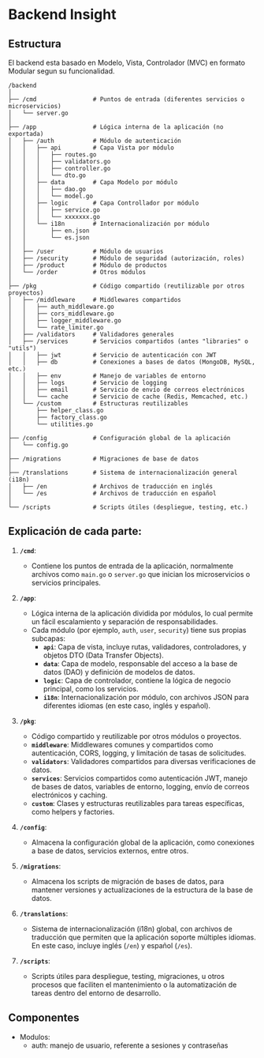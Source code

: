 # Backend Insight

## Estructura
El backend esta basado en Modelo, Vista, Controlador (MVC) en formato Modular segun su funcionalidad.

```
/backend
│
├── /cmd                # Puntos de entrada (diferentes servicios o microservicios)
│   └── server.go
│
├── /app                # Lógica interna de la aplicación (no exportada)
│   ├── /auth           # Módulo de autenticación
│   │   ├── api         # Capa Vista por módulo
│   │   │   ├── routes.go
│   │   │   ├── validators.go
│   │   │   ├── controller.go
│   │   │   └── dto.go
│   │   ├── data        # Capa Modelo por módulo
│   │   │   ├── dao.go
│   │   │   └── model.go
│   │   ├── logic       # Capa Controllador por módulo
│   │   │   ├── service.go
│   │   │   └── xxxxxxx.go
│   │   └── i18n        # Internacionalización por módulo
│   │       ├── en.json
│   │       └── es.json
│   │
│   ├── /user           # Módulo de usuarios
│   ├── /security       # Módulo de seguridad (autorización, roles)
│   ├── /product        # Módulo de productos
│   └── /order          # Otros módulos
│
├── /pkg                # Código compartido (reutilizable por otros proyectos)
│   ├── /middleware     # Middlewares compartidos
│   │   ├── auth_middleware.go
│   │   ├── cors_middleware.go
│   │   ├── logger_middleware.go
│   │   └── rate_limiter.go
│   ├── /validators     # Validadores generales
│   ├── /services       # Servicios compartidos (antes "libraries" o "utils")
│   │   ├── jwt         # Servicio de autenticación con JWT
│   │   ├── db          # Conexiones a bases de datos (MongoDB, MySQL, etc.)
│   │   ├── env         # Manejo de variables de entorno
│   │   ├── logs        # Servicio de logging
│   │   ├── email       # Servicio de envío de correos electrónicos
│   │   └── cache       # Servicio de cache (Redis, Memcached, etc.)
│   └── /custom         # Estructuras reutilizables
│       ├── helper_class.go
│       ├── factory_class.go
│       └── utilities.go
│
├── /config             # Configuración global de la aplicación
│   └── config.go
│
├── /migrations         # Migraciones de base de datos
│
├── /translations       # Sistema de internacionalización general (i18n)
│   ├── /en             # Archivos de traducción en inglés
│   └── /es             # Archivos de traducción en español
│
└── /scripts            # Scripts útiles (despliegue, testing, etc.)
```

## Explicación de cada parte:

1. **`/cmd`**:
   - Contiene los puntos de entrada de la aplicación, normalmente archivos como `main.go` o `server.go` que inician los microservicios o servicios principales.
   
2. **`/app`**:
   - Lógica interna de la aplicación dividida por módulos, lo cual permite un fácil escalamiento y separación de responsabilidades.
   - Cada módulo (por ejemplo, `auth`, `user`, `security`) tiene sus propias subcapas:
     - **`api`**: Capa de vista, incluye rutas, validadores, controladores, y objetos DTO (Data Transfer Objects).
     - **`data`**: Capa de modelo, responsable del acceso a la base de datos (DAO) y definición de modelos de datos.
     - **`logic`**: Capa de controlador, contiene la lógica de negocio principal, como los servicios.
     - **`i18n`**: Internacionalización por módulo, con archivos JSON para diferentes idiomas (en este caso, inglés y español).

3. **`/pkg`**:
   - Código compartido y reutilizable por otros módulos o proyectos.
   - **`middleware`**: Middlewares comunes y compartidos como autenticación, CORS, logging, y limitación de tasas de solicitudes.
   - **`validators`**: Validadores compartidos para diversas verificaciones de datos.
   - **`services`**: Servicios compartidos como autenticación JWT, manejo de bases de datos, variables de entorno, logging, envío de correos electrónicos y caching.
   - **`custom`**: Clases y estructuras reutilizables para tareas específicas, como helpers y factories.

4. **`/config`**:
   - Almacena la configuración global de la aplicación, como conexiones a base de datos, servicios externos, entre otros.

5. **`/migrations`**:
   - Almacena los scripts de migración de bases de datos, para mantener versiones y actualizaciones de la estructura de la base de datos.

6. **`/translations`**:
   - Sistema de internacionalización (i18n) global, con archivos de traducción que permiten que la aplicación soporte múltiples idiomas. En este caso, incluye inglés (`/en`) y español (`/es`).

7. **`/scripts`**:
   - Scripts útiles para despliegue, testing, migraciones, u otros procesos que faciliten el mantenimiento o la automatización de tareas dentro del entorno de desarrollo.

## Componentes

* Modulos:
  * auth: manejo de usuario, referente a sesiones y contraseñas
